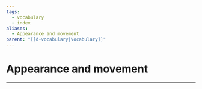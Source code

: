 ```yaml
---
tags:
  - vocabulary
  - index
aliases:
  - Appearance and movement
parent: "[[d-vocabulary|Vocabulary]]"
---
```

# Appearance and movement
---
